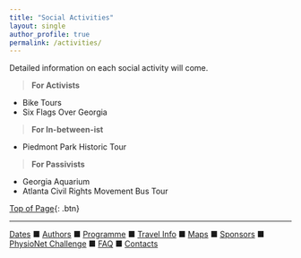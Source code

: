 ```yaml
---
title: "Social Activities"
layout: single
author_profile: true
permalink: /activities/
---
```

<a name="top"></a>
Detailed information on each social activity will come.

> **For Activists**

- Bike Tours
- Six Flags Over Georgia

> **For In-between-ist**

- Piedmont Park Historic Tour

> **For Passivists**

- Georgia Aquarium
- Atlanta Civil Rights Movement Bus Tour


[Top of Page](#top){: .btn}

---

[Dates](../dates/) &#9632; [Authors](../authors) &#9632; [Programme](../programme/) &#9632; [Travel Info](../travel/) &#9632; [Maps](../map) &#9632; [Sponsors](../sponsors/) &#9632; [PhysioNet Challenge](../challenge/) &#9632; [FAQ](../faq/) &#9632; [Contacts](../contact/)
